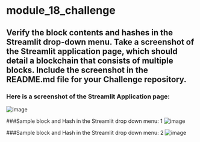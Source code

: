 # module_18_challenge

## Verify the block contents and hashes in the Streamlit drop-down menu. Take a screenshot of the Streamlit application page, which should detail a blockchain that consists of multiple blocks. Include the screenshot in the README.md file for your Challenge repository.

### Here is a screenshot of the Streamlit Application page:
![image](https://github.com/ObyNtech/module_18_challenge/assets/132803426/919c709c-1469-4d39-b556-e03978cd2a5c)

###Sample block and Hash in the Streamlit drop down menu: 1
![image](https://github.com/ObyNtech/module_18_challenge/assets/132803426/38c07889-3109-42a8-8049-ce481e3fb6be)

###Sample block and Hash in the Streamlit drop down menu: 2
![image](https://github.com/ObyNtech/module_18_challenge/assets/132803426/7a30460a-4879-4ddf-abd9-917ad800f56a)


